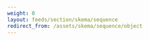 ```yaml
---
weight: 0
layout: feeds/section/skema/sequence
redirect_from: /assets/skema/sequence/object
---
```

